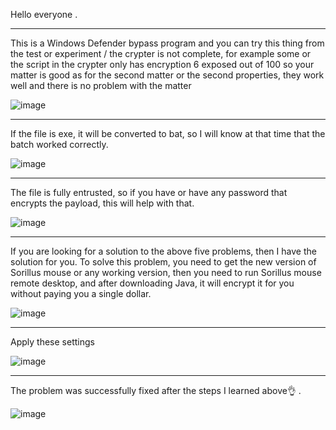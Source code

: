 Hello everyone . 

--------------------

This is a Windows Defender bypass program and you can try this thing from the test or experiment / the crypter is not complete, for example some or the script in the crypter only has encryption 6 exposed out of 100 so your matter is good as for the second matter or the second properties, they work well and there is no problem with the matter


![image](https://github.com/user-attachments/assets/82bc9247-a1f2-46cb-9c1e-542e8413413c)

-------------------

If the file is exe, it will be converted to bat, so I will know at that time that the batch worked correctly.

![image](https://github.com/user-attachments/assets/4b86dc1b-2e3a-4ad5-bf54-b2bf0fc2430e)

-------------------
The file is fully entrusted, so if you have or have any password that encrypts the payload, this will help with that.

![image](https://github.com/user-attachments/assets/08aaa35d-91bc-4531-b36e-5c731d85f660)

-------------------
If you are looking for a solution to the above five problems, then I have the solution for you. To solve this problem, you need to get the new version of Sorillus mouse or any working version, then you need to run Sorillus mouse remote desktop, and after downloading Java, it will encrypt it for you without paying you a single dollar.

![image](https://github.com/user-attachments/assets/bba64780-be6f-4cac-8f2e-e3e5994ef660)

-------------------
Apply these settings

![image](https://github.com/user-attachments/assets/e8f335d5-6d69-4faf-a8f2-ad665ad7cb7c)

-------------------
The problem was successfully fixed after the steps I learned above👌 .

![image](https://github.com/user-attachments/assets/d4f5dca8-a19a-4216-9792-5700d93a885a)
